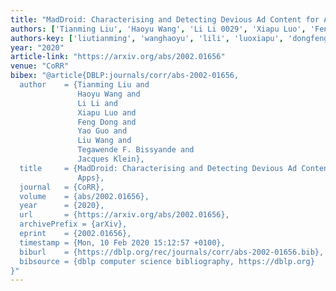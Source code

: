 ```yaml
---
title: "MadDroid: Characterising and Detecting Devious Ad Content for Android Apps"
authors: ['Tianming Liu', 'Haoyu Wang', 'Li Li 0029', 'Xiapu Luo', 'Feng Dong', 'Yao Guo 0001', 'Liu Wang', 'Tegawendé F. Bissyandé', 'Jacques Klein']
authors-key: ['liutianming', 'wanghaoyu', 'lili', 'luoxiapu', 'dongfeng', 'guoyao', 'wangliu', 'f.tegawendé', 'kleinjacques']
year: "2020"
article-link: "https://arxiv.org/abs/2002.01656"
venue: "CoRR"
bibex: "@article{DBLP:journals/corr/abs-2002-01656,
  author    = {Tianming Liu and
               Haoyu Wang and
               Li Li and
               Xiapu Luo and
               Feng Dong and
               Yao Guo and
               Liu Wang and
               Tegawende F. Bissyande and
               Jacques Klein},
  title     = {MadDroid: Characterising and Detecting Devious Ad Content for Android
               Apps},
  journal   = {CoRR},
  volume    = {abs/2002.01656},
  year      = {2020},
  url       = {https://arxiv.org/abs/2002.01656},
  archivePrefix = {arXiv},
  eprint    = {2002.01656},
  timestamp = {Mon, 10 Feb 2020 15:12:57 +0100},
  biburl    = {https://dblp.org/rec/journals/corr/abs-2002-01656.bib},
  bibsource = {dblp computer science bibliography, https://dblp.org}
}"
---
```

